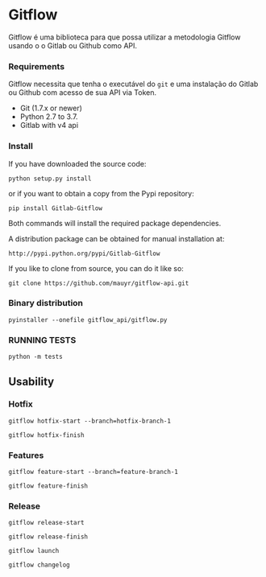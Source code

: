 # Gitflow
Gitflow é uma biblioteca para que possa utilizar a metodologia Gitflow usando o o Gitlab ou Github como API.

### Requirements
Gitflow necessita que tenha o executável do `git` e uma instalação do Gitlab ou Github com acesso de sua API via Token.

* Git (1.7.x or newer)
* Python 2.7 to 3.7.
* Gitlab with v4 api

### Install
If you have downloaded the source code:

`python setup.py install`

or if you want to obtain a copy from the Pypi repository:

`pip install Gitlab-Gitflow`

Both commands will install the required package dependencies.

A distribution package can be obtained for manual installation at:

`http://pypi.python.org/pypi/Gitlab-Gitflow`

If you like to clone from source, you can do it like so:

`git clone https://github.com/mauyr/gitflow-api.git`

### Binary distribution
`pyinstaller --onefile gitflow_api/gitflow.py`


### RUNNING TESTS
`python -m tests`


## Usability

### Hotfix
`gitflow hotfix-start --branch=hotfix-branch-1`

`gitflow hotfix-finish` 

### Features
`gitflow feature-start --branch=feature-branch-1`

`gitflow feature-finish`


### Release
`gitflow release-start`

`gitflow release-finish`

`gitflow launch`

`gitflow changelog` 
